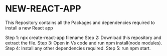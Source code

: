 # NEW-REACT-APP
This Repository contains all the Packages and dependencies required to install a new React app

Step 1: npx create-react-app filename
Step 2: Download this repository and extract the file.
Step 3: Open in Vs code and run npm install(node modules).
Step 4: Install any other dependencies required.
Step 5: run npm start.

